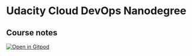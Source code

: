 # Udacity Cloud DevOps Nanodegree

## Course notes

[![Open in Gitpod](https://img.shields.io/badge/Gitpod-ready--to--code-908a85?logo=gitpod)](https://gitpod.io/#https://github.com/ovimihai/Udacity-CloudDevOps-Nanodegree)
